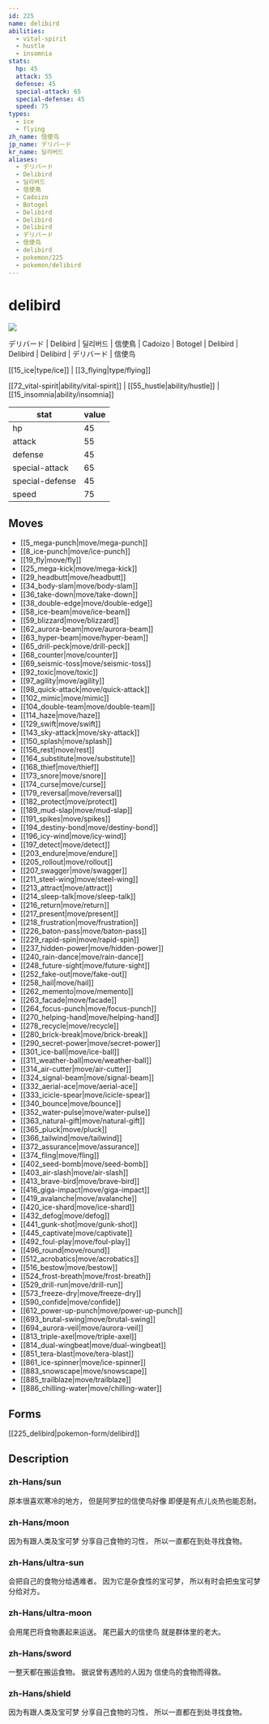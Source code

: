 ```yaml
---
id: 225
name: delibird
abilities:
  - vital-spirit
  - hustle
  - insomnia
stats:
  hp: 45
  attack: 55
  defense: 45
  special-attack: 65
  special-defense: 45
  speed: 75
types:
  - ice
  - flying
zh_name: 信使鸟
jp_name: デリバード
kr_name: 딜리버드
aliases:
  - デリバード
  - Delibird
  - 딜리버드
  - 信使鳥
  - Cadoizo
  - Botogel
  - Delibird
  - Delibird
  - Delibird
  - デリバード
  - 信使鸟
  - delibird
  - pokemon/225
  - pokemon/delibird
---
```

# delibird

![](https://raw.githubusercontent.com/PokeAPI/sprites/master/sprites/pokemon/225.png)

デリバード | Delibird | 딜리버드 | 信使鳥 | Cadoizo | Botogel | Delibird | Delibird | Delibird | デリバード | 信使鸟

[[15_ice|type/ice]] | [[3_flying|type/flying]]

[[72_vital-spirit|ability/vital-spirit]] | [[55_hustle|ability/hustle]] | [[15_insomnia|ability/insomnia]]

|stat|value|
|---|---|
|hp|45|
|attack|55|
|defense|45|
|special-attack|65|
|special-defense|45|
|speed|75|


## Moves

- [[5_mega-punch|move/mega-punch]]
- [[8_ice-punch|move/ice-punch]]
- [[19_fly|move/fly]]
- [[25_mega-kick|move/mega-kick]]
- [[29_headbutt|move/headbutt]]
- [[34_body-slam|move/body-slam]]
- [[36_take-down|move/take-down]]
- [[38_double-edge|move/double-edge]]
- [[58_ice-beam|move/ice-beam]]
- [[59_blizzard|move/blizzard]]
- [[62_aurora-beam|move/aurora-beam]]
- [[63_hyper-beam|move/hyper-beam]]
- [[65_drill-peck|move/drill-peck]]
- [[68_counter|move/counter]]
- [[69_seismic-toss|move/seismic-toss]]
- [[92_toxic|move/toxic]]
- [[97_agility|move/agility]]
- [[98_quick-attack|move/quick-attack]]
- [[102_mimic|move/mimic]]
- [[104_double-team|move/double-team]]
- [[114_haze|move/haze]]
- [[129_swift|move/swift]]
- [[143_sky-attack|move/sky-attack]]
- [[150_splash|move/splash]]
- [[156_rest|move/rest]]
- [[164_substitute|move/substitute]]
- [[168_thief|move/thief]]
- [[173_snore|move/snore]]
- [[174_curse|move/curse]]
- [[179_reversal|move/reversal]]
- [[182_protect|move/protect]]
- [[189_mud-slap|move/mud-slap]]
- [[191_spikes|move/spikes]]
- [[194_destiny-bond|move/destiny-bond]]
- [[196_icy-wind|move/icy-wind]]
- [[197_detect|move/detect]]
- [[203_endure|move/endure]]
- [[205_rollout|move/rollout]]
- [[207_swagger|move/swagger]]
- [[211_steel-wing|move/steel-wing]]
- [[213_attract|move/attract]]
- [[214_sleep-talk|move/sleep-talk]]
- [[216_return|move/return]]
- [[217_present|move/present]]
- [[218_frustration|move/frustration]]
- [[226_baton-pass|move/baton-pass]]
- [[229_rapid-spin|move/rapid-spin]]
- [[237_hidden-power|move/hidden-power]]
- [[240_rain-dance|move/rain-dance]]
- [[248_future-sight|move/future-sight]]
- [[252_fake-out|move/fake-out]]
- [[258_hail|move/hail]]
- [[262_memento|move/memento]]
- [[263_facade|move/facade]]
- [[264_focus-punch|move/focus-punch]]
- [[270_helping-hand|move/helping-hand]]
- [[278_recycle|move/recycle]]
- [[280_brick-break|move/brick-break]]
- [[290_secret-power|move/secret-power]]
- [[301_ice-ball|move/ice-ball]]
- [[311_weather-ball|move/weather-ball]]
- [[314_air-cutter|move/air-cutter]]
- [[324_signal-beam|move/signal-beam]]
- [[332_aerial-ace|move/aerial-ace]]
- [[333_icicle-spear|move/icicle-spear]]
- [[340_bounce|move/bounce]]
- [[352_water-pulse|move/water-pulse]]
- [[363_natural-gift|move/natural-gift]]
- [[365_pluck|move/pluck]]
- [[366_tailwind|move/tailwind]]
- [[372_assurance|move/assurance]]
- [[374_fling|move/fling]]
- [[402_seed-bomb|move/seed-bomb]]
- [[403_air-slash|move/air-slash]]
- [[413_brave-bird|move/brave-bird]]
- [[416_giga-impact|move/giga-impact]]
- [[419_avalanche|move/avalanche]]
- [[420_ice-shard|move/ice-shard]]
- [[432_defog|move/defog]]
- [[441_gunk-shot|move/gunk-shot]]
- [[445_captivate|move/captivate]]
- [[492_foul-play|move/foul-play]]
- [[496_round|move/round]]
- [[512_acrobatics|move/acrobatics]]
- [[516_bestow|move/bestow]]
- [[524_frost-breath|move/frost-breath]]
- [[529_drill-run|move/drill-run]]
- [[573_freeze-dry|move/freeze-dry]]
- [[590_confide|move/confide]]
- [[612_power-up-punch|move/power-up-punch]]
- [[693_brutal-swing|move/brutal-swing]]
- [[694_aurora-veil|move/aurora-veil]]
- [[813_triple-axel|move/triple-axel]]
- [[814_dual-wingbeat|move/dual-wingbeat]]
- [[851_tera-blast|move/tera-blast]]
- [[861_ice-spinner|move/ice-spinner]]
- [[883_snowscape|move/snowscape]]
- [[885_trailblaze|move/trailblaze]]
- [[886_chilling-water|move/chilling-water]]

## Forms



[[225_delibird|pokemon-form/delibird]]

## Description

### zh-Hans/sun

原本很喜欢寒冷的地方，
但是阿罗拉的信使鸟好像
即便是有点儿炎热也能忍耐。

### zh-Hans/moon

因为有跟人类及宝可梦
分享自己食物的习性，
所以一直都在到处寻找食物。

### zh-Hans/ultra-sun

会把自己的食物分给遇难者。
因为它是杂食性的宝可梦，
所以有时会把虫宝可梦分给对方。

### zh-Hans/ultra-moon

会用尾巴将食物裹起来运送。
尾巴最大的信使鸟
就是群体里的老大。

### zh-Hans/sword

一整天都在搬运食物。
据说曾有遇险的人因为
信使鸟的食物而得救。

### zh-Hans/shield

因为有跟人类及宝可梦
分享自己食物的习性，
所以一直都在到处寻找食物。

